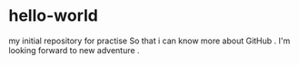 # hello-world
my initial repository for practise
So that i can know more about GitHub . I'm looking forward to new adventure .
